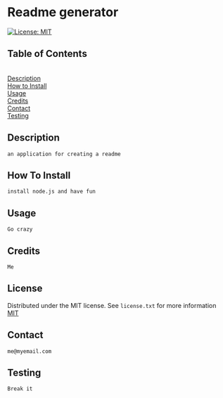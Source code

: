 # Readme generator
  [![License: MIT](https://img.shields.io/badge/License-MIT-yellow.svg)](https://opensource.org/licenses/MIT)

  ## Table of Contents
  \
    [Description](#description)\
    [How to Install](#how-to-install)\
    [Usage](#usage)\
    [Credits](#credits)\
    [Contact](#contact)\
    [Testing](#testing)
  
  ## Description
    
    an application for creating a readme
  ## How To Install
    
    install node.js and have fun
  ## Usage
    
    Go crazy
  ## Credits
    
    Me
  ## License
    
Distributed under the MIT license. See `license.txt` for more information
  [MIT](https://opensource.org/licenses/MIT)
  
  
  ## Contact
    
    me@myemail.com
  ## Testing
    
    Break it
